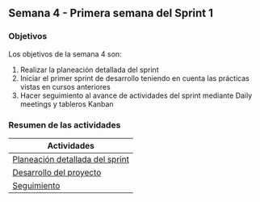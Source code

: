 ## Semana 4 - Primera semana del Sprint 1
### Objetivos

Los objetivos de la semana 4 son:

1. Realizar la planeación detallada del sprint
2. Iniciar el primer sprint de desarrollo teniendo en cuenta las prácticas vistas en cursos anteriores
3. Hacer seguimiento al avance de actividades del sprint mediante Daily meetings y tableros Kanban
 
### Resumen de las actividades

| Actividades   |
|---------------|
|[Planeación detallada del sprint](https://avargas20.github.io/MISW-Procesos/semanas/semana4/s4_planeacion_sprint)  |
|[Desarrollo del proyecto](https://avargas20.github.io/MISW-Procesos/semanas/semana4/s4_desarrollo)|
|[Seguimiento](https://avargas20.github.io/MISW-Procesos/semanas/semana4/s4_seguimiento)|

